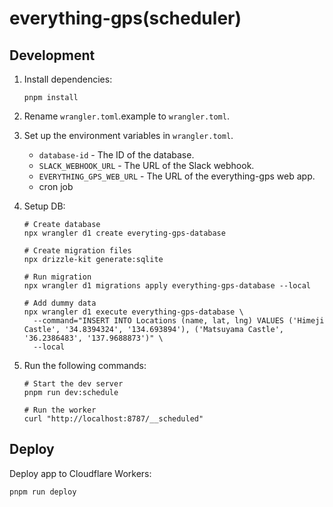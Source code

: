 # everything-gps(scheduler)

## Development

1. Install dependencies:

   ```shell
   pnpm install
   ```

1. Rename `wrangler.toml`.example to `wrangler.toml`.

1. Set up the environment variables in `wrangler.toml`.

   - `database-id` - The ID of the database.
   - `SLACK_WEBHOOK_URL` - The URL of the Slack webhook.
   - `EVERYTHING_GPS_WEB_URL` - The URL of the everything-gps web app.
   - cron job

1. Setup DB:

   ```shell
   # Create database
   npx wrangler d1 create everyting-gps-database

   # Create migration files
   npx drizzle-kit generate:sqlite

   # Run migration
   npx wrangler d1 migrations apply everything-gps-database --local

   # Add dummy data
   npx wrangler d1 execute everything-gps-database \
     --command="INSERT INTO Locations (name, lat, lng) VALUES ('Himeji Castle', '34.8394324', '134.693894'), ('Matsuyama Castle', '36.2386483', '137.9688873')" \
     --local
   ```

1. Run the following commands:

   ```shell
   # Start the dev server
   pnpm run dev:schedule

   # Run the worker
   curl "http://localhost:8787/__scheduled"
   ```

## Deploy

Deploy app to Cloudflare Workers:

```shell
pnpm run deploy
```

